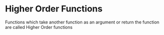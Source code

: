 # Higher Order Functions

Functions which take another function as an argument or return the function are called Higher Order functions